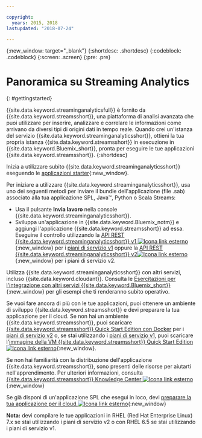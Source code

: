 ```yaml
---

copyright:
  years: 2015, 2018
lastupdated: "2018-07-24"

---
```


<!-- Attribute definitions -->
{:new_window: target="_blank"}
{:shortdesc: .shortdesc}
{:codeblock: .codeblock}
{:screen: .screen}
{:pre: .pre}


# Panoramica su Streaming Analytics
{: #gettingstarted}

{{site.data.keyword.streaminganalyticsfull}} è fornito da
{{site.data.keyword.streamsshort}}, una piattaforma di analisi avanzata
che puoi utilizzare per inserire, analizzare e correlare le informazioni come arrivano da diversi tipi
di origini dati in tempo reale. Quando crei un'istanza del servizio {{site.data.keyword.streaminganalyticsshort}}, ottieni la tua propria istanza {{site.data.keyword.streamsshort}} in esecuzione in {{site.data.keyword.Bluemix_short}}, pronta per eseguire le tue applicazioni {{site.data.keyword.streamsshort}}.
{:shortdesc}

Inizia a utilizzare subito {{site.data.keyword.streaminganalyticsshort}} eseguendo le [applicazioni starter](/docs/services/StreamingAnalytics/t_starter_app_deploy.html){:new_window}.

Per iniziare a utilizzare {{site.data.keyword.streaminganalyticsshort}}, usa uno dei seguenti metodi per inviare il bundle dell'applicazione (file .sab) associato alla tua applicazione SPL, Java™, Python o Scala Streams:
* Usa il pulsante **Invia lavoro** nella console {{site.data.keyword.streaminganalyticsshort}}.
* Sviluppa un'applicazione in {{site.data.keyword.Bluemix_notm}} e aggiungi l'applicazione {{site.data.keyword.streamsshort}} ad essa. Eseguine il controllo utilizzando la [API REST {{site.data.keyword.streaminganalyticsshort}} v1 ![Icona link esterno](../../icons/launch-glyph.svg "Icona link esterno")](https://console.bluemix.net/apidocs/streaming-analytics-v1){:new_window} per i [piani di servizio v1](/docs/services/StreamingAnalytics/service_plans.html) oppure la [API REST {{site.data.keyword.streaminganalyticsshort}} v2![Icona link esterno](../../icons/launch-glyph.svg "Icona link esterno")](https://console.bluemix.net/apidocs/streaming-analytics-v2){:new_window} per i piani di servizio v2.

Utilizza {{site.data.keyword.streaminganalyticsshort}} con altri servizi, incluso {{site.data.keyword.cloudant}}. Consulta le [Esercitazioni per l'integrazione con altri servizi {{site.data.keyword.Bluemix_short}}](/docs/services/StreamingAnalytics/r_integrating_cloudant_rest.html){:new_window} per gli esempi che ti renderanno subito operativo.

Se vuoi fare ancora di più con le tue applicazioni, puoi ottenere un ambiente di sviluppo {{site.data.keyword.streamsshort}} e devi preparare la tua applicazione per il cloud. Se non hai un ambiente {{site.data.keyword.streamsshort}}, puoi scaricare [{{site.data.keyword.streamsshort}} Quick Start Edition con Docker](https://www-01.ibm.com/marketing/iwm/iwm/web/preLogin.do?source=swg-ibmistvi) per i [piani di servizio v2](/docs/services/StreamingAnalytics/service_plans.html) o, se stai utilizzando i [piani di servizio v1](/docs/services/StreamingAnalytics/service_plans.html), puoi scaricare l'[immagine della VM {{site.data.keyword.streamsshort}} Quick Start Edition ![Icona link esterno](../../icons/launch-glyph.svg "Icona link esterno")](http://ibmstreams.github.io/streamsx.documentation/docs/4.2/qse-intro/){:new_window}.

Se non hai familiarità con la distribuzione dell'applicazione {{site.data.keyword.streamsshort}}, sono presenti delle risorse per aiutarti nell'apprendimento. Per ulteriori informazioni, consulta [{{site.data.keyword.streamsshort}} Knowledge Center ![Icona link esterno](../../icons/launch-glyph.svg "Icona link esterno")](https://www.ibm.com/support/knowledgecenter/en/SSCRJU_4.2.1/com.ibm.streams.welcome.doc/doc/kc-homepage.html){:new_window}

Se già disponi di un'applicazione SPL che esegui in loco, devi [preparare la tua applicazione per il cloud.![Icona link esterno](../../icons/launch-glyph.svg "Icona link esterno")](https://developer.ibm.com/streamsdev/docs/getting-spl-application-ready-cloud/){:new_window}

**Nota:** devi compilare le tue applicazioni in RHEL (Red Hat Enterprise Linux) 7.x se stai utilizzando i piani di servizio v2 o con RHEL 6.5 se stai utilizzando i piani di servizio v1.
